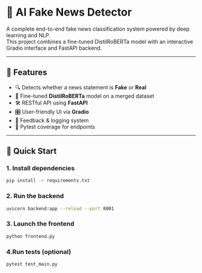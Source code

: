 # 🧠 AI Fake News Detector

A complete end-to-end fake news classification system powered by deep learning and NLP.  
This project combines a fine-tuned DistilRoBERTa model with an interactive Gradio interface and FastAPI backend.

---

## 📌 Features

- 🔍 Detects whether a news statement is **Fake** or **Real**
- 🧠 Fine-tuned **DistilRoBERTa** model on a merged dataset
- 🛠️ RESTful API using **FastAPI**
- 🎛️ User-friendly UI via **Gradio**
- 💬 Feedback & logging system
- 🧪 Pytest coverage for endpoints

---

## 🚀 Quick Start

### 1. Install dependencies

```bash
pip install -r requirements.txt
```

### 2. Run the backend

```bash
uvicorn backend:app --reload --port 8001
```

### 3. Launch the frontend

```bash
python frontend.py
```

### 4.Run tests (optional)

```bash
pytest test_main.py
```
